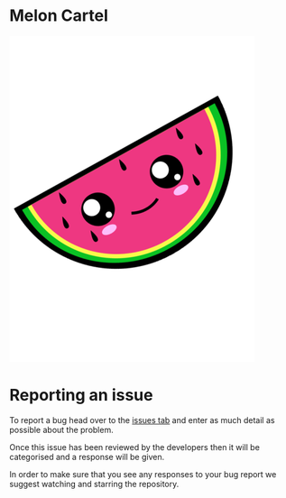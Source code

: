 # Melon Cartel

![Melon Cartel](meloncartel.png)

# Reporting an issue
To report a bug head over to the [issues tab](https://github.com/b3none/meloncartel/issues) and enter as much detail as possible about the problem.

Once this issue has been reviewed by the developers then it will be categorised and a response will be given.

In order to make sure that you see any responses to your bug report we suggest watching and starring the repository.
